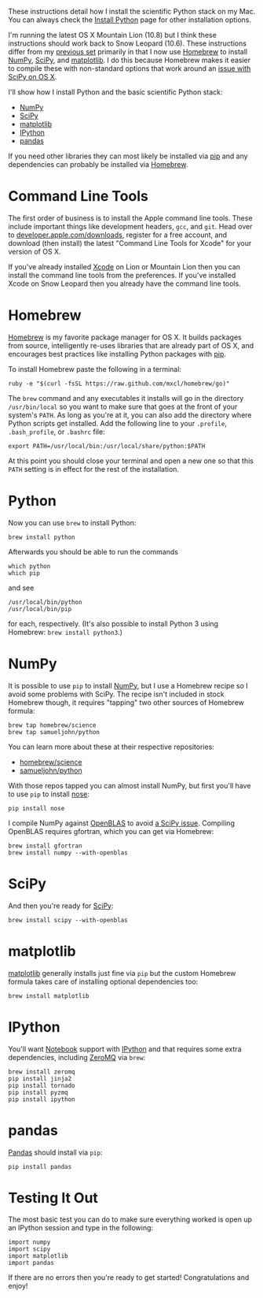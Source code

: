 These instructions detail how I install the scientific Python stack on my
Mac. You can always check the [Install Python][] page for other installation
options.

I'm running the latest OS X Mountain Lion (10.8) but I think these
instructions should work back to Snow Leopard (10.6). These instructions differ
from  my [previous set][old-instr] primarily in that I now use [Homebrew][] to
install [NumPy][], [SciPy][], and [matplotlib][]. I do this because Homebrew
makes it easier to compile these with non-standard options that work around
an [issue with SciPy on OS X][scipy-issue].

I'll show how I install Python and the basic scientific Python stack:

- [NumPy][]
- [SciPy][]
- [matplotlib][]
- [IPython][]
- [pandas][]

If you need other libraries they can most likely be installed via [pip][] and
any dependencies can probably be installed via [Homebrew][].

# Command Line Tools

The first order of business is to install the Apple command line tools. These
include important things like development headers, `gcc`, and `git`. Head
over to [developer.apple.com/downloads][apple-dev], register for a free
account, and download (then install) the latest "Command Line Tools for Xcode"
for your version of OS X.

If you've already installed [Xcode][] on Lion or Mountain Lion then you can
install the command line tools from the preferences. If you've installed
Xcode on Snow Leopard then you already have the command line tools.

# Homebrew

[Homebrew][] is my favorite package manager for OS X. It builds packages from
source, intelligently re-uses libraries that are already part of OS X, and
encourages best practices like installing Python packages with [pip][].

To install Homebrew paste the following in a terminal:

    ruby -e "$(curl -fsSL https://raw.github.com/mxcl/homebrew/go)"

The `brew` command and any executables it installs will go in the directory
`/usr/bin/local` so you want to make sure that goes at the front of your
system's `PATH`. As long as you're at it, you can also add the directory where
Python scripts get installed. Add the following line to your `.profile`,
`.bash_profile`, or `.bashrc` file:

    export PATH=/usr/local/bin:/usr/local/share/python:$PATH

At this point you should close your terminal and open a new one so that this
`PATH` setting is in effect for the rest of the installation.

# Python

Now you can use `brew` to install Python:

    brew install python

Afterwards you should be able to run the commands

    which python
    which pip

and see

    /usr/local/bin/python
    /usr/local/bin/pip

for each, respectively. (It's also possible to install Python 3 using
Homebrew: `brew install python3`.)

# NumPy

It is possible to use `pip` to install [NumPy][], but I use a Homebrew recipe
so I avoid some problems with SciPy. The recipe isn't included in stock
Homebrew though, it requires "tapping" two other sources of Homebrew formula:

    brew tap homebrew/science
    brew tap samueljohn/python

You can learn more about these at their respective repositories:

* [homebrew/science][homebrew-science]
* [samueljohn/python][samueljohn-python]

With those repos tapped you can almost install NumPy, but first you'll have
to use `pip` to install [nose][]:

    pip install nose

I compile NumPy against [OpenBLAS][] to avoid [a SciPy issue][scipy-issue].
Compiling OpenBLAS requires gfortran, which you can get via Homebrew:

    brew install gfortran
    brew install numpy --with-openblas

# SciPy

And then you're ready for [SciPy][]:

    brew install scipy --with-openblas

# matplotlib

[matplotlib][] generally installs just fine via `pip` but the custom Homebrew
formula takes care of installing optional dependencies too:

    brew install matplotlib

# IPython

You'll want [Notebook][] support with [IPython][] and that requires some extra
dependencies, including [ZeroMQ][] via `brew`:

    brew install zeromq
    pip install jinja2
    pip install tornado
    pip install pyzmq
    pip install ipython

# pandas

[Pandas][pandas] should install via `pip`:

    pip install pandas

# Testing It Out

The most basic test you can do to make sure everything worked is open up
an IPython  session and type in the following:

    import numpy
    import scipy
    import matplotlib
    import pandas

If there are no errors then you're ready to get started!
Congratulations and enjoy!

[Install Python]: http://penandpants.com/install-python/
[old-instr]: http://penandpants.com/2012/02/24/install-python/
[Homebrew]: http://brew.sh/
[NumPy]: http://www.numpy.org/
[SciPy]: http://scipy.org
[matplotlib]: http://matplotlib.org
[IPython]: http://ipython.org
[pandas]: http://pandas.pydata.org
[scipy-issue]: https://github.com/samueljohn/homebrew-python/issues/12
[apple-dev]: http://developer.apple.com/downloads
[Xcode]: https://developer.apple.com/xcode/
[pip]: https://pypi.python.org/pypi/pip
[homebrew-science]: https://github.com/Homebrew/homebrew-science
[samueljohn-python]: https://github.com/samueljohn/homebrew-python
[nose]: https://nose.readthedocs.org/en/latest/
[OpenBLAS]: http://xianyi.github.com/OpenBLAS/
[ZeroMQ]: http://www.zeromq.org/
[Notebook]: http://ipython.org/notebook.html
